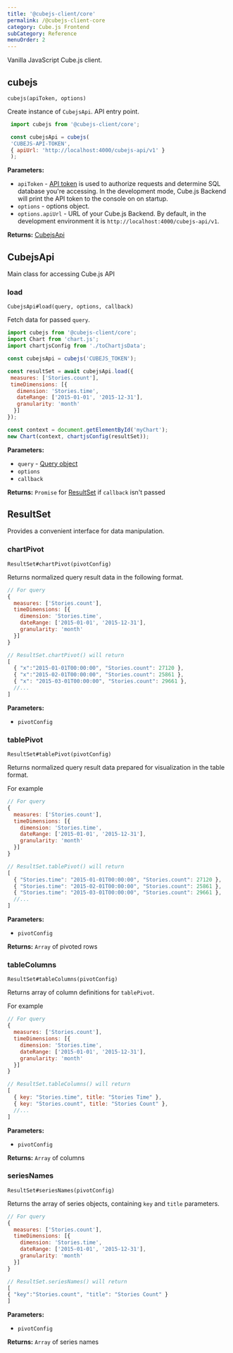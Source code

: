 ```yaml
---
title: '@cubejs-client/core'
permalink: /@cubejs-client-core
category: Cube.js Frontend
subCategory: Reference
menuOrder: 2
---
```


Vanilla JavaScript Cube.js client.

## cubejs

`cubejs(apiToken, options)`

Create instance of `CubejsApi`.
API entry point.

```javascript
 import cubejs from '@cubejs-client/core';

 const cubejsApi = cubejs(
 'CUBEJS-API-TOKEN',
 { apiUrl: 'http://localhost:4000/cubejs-api/v1' }
 );
 ```

**Parameters:**

- `apiToken` - [API token](security) is used to authorize requests and determine SQL database you're accessing.
In the development mode, Cube.js Backend will print the API token to the console on on startup.
- `options` - options object.
- `options.apiUrl` - URL of your Cube.js Backend.
By default, in the development environment it is `http://localhost:4000/cubejs-api/v1`.

**Returns:** [CubejsApi](#cubejs-api)

## CubejsApi

Main class for accessing Cube.js API

### load

`CubejsApi#load(query, options, callback)`

Fetch data for passed `query`.

```js
import cubejs from '@cubejs-client/core';
import Chart from 'chart.js';
import chartjsConfig from './toChartjsData';

const cubejsApi = cubejs('CUBEJS_TOKEN');

const resultSet = await cubejsApi.load({
 measures: ['Stories.count'],
 timeDimensions: [{
   dimension: 'Stories.time',
   dateRange: ['2015-01-01', '2015-12-31'],
   granularity: 'month'
  }]
});

const context = document.getElementById('myChart');
new Chart(context, chartjsConfig(resultSet));
```

**Parameters:**

- `query` - [Query object](query-format)
- `options`
- `callback`

**Returns:** `Promise` for [ResultSet](#result-set) if `callback` isn't passed

## ResultSet

Provides a convenient interface for data manipulation.

### chartPivot

`ResultSet#chartPivot(pivotConfig)`

Returns normalized query result data in the following format.

```js
// For query
{
  measures: ['Stories.count'],
  timeDimensions: [{
    dimension: 'Stories.time',
    dateRange: ['2015-01-01', '2015-12-31'],
    granularity: 'month'
  }]
}

// ResultSet.chartPivot() will return
[
  { "x":"2015-01-01T00:00:00", "Stories.count": 27120 },
  { "x":"2015-02-01T00:00:00", "Stories.count": 25861 },
  { "x": "2015-03-01T00:00:00", "Stories.count": 29661 },
  //...
]
```

**Parameters:**

- `pivotConfig`



### tablePivot

`ResultSet#tablePivot(pivotConfig)`

Returns normalized query result data prepared for visualization in the table format.

For example

```js
// For query
{
  measures: ['Stories.count'],
  timeDimensions: [{
    dimension: 'Stories.time',
    dateRange: ['2015-01-01', '2015-12-31'],
    granularity: 'month'
  }]
}

// ResultSet.tablePivot() will return
[
  { "Stories.time": "2015-01-01T00:00:00", "Stories.count": 27120 },
  { "Stories.time": "2015-02-01T00:00:00", "Stories.count": 25861 },
  { "Stories.time": "2015-03-01T00:00:00", "Stories.count": 29661 },
  //...
]
```

**Parameters:**

- `pivotConfig`

**Returns:** `Array` of pivoted rows

### tableColumns

`ResultSet#tableColumns(pivotConfig)`

Returns array of column definitions for `tablePivot`.

For example

```js
// For query
{
  measures: ['Stories.count'],
  timeDimensions: [{
    dimension: 'Stories.time',
    dateRange: ['2015-01-01', '2015-12-31'],
    granularity: 'month'
  }]
}

// ResultSet.tableColumns() will return
[
  { key: "Stories.time", title: "Stories Time" },
  { key: "Stories.count", title: "Stories Count" },
  //...
]
```

**Parameters:**

- `pivotConfig`

**Returns:** `Array` of columns

### seriesNames

`ResultSet#seriesNames(pivotConfig)`

Returns the array of series objects, containing `key` and `title` parameters.

```js
// For query
{
  measures: ['Stories.count'],
  timeDimensions: [{
    dimension: 'Stories.time',
    dateRange: ['2015-01-01', '2015-12-31'],
    granularity: 'month'
  }]
}

// ResultSet.seriesNames() will return
[
{ "key":"Stories.count", "title": "Stories Count" }
]
```

**Parameters:**

- `pivotConfig`

**Returns:** `Array` of series names


